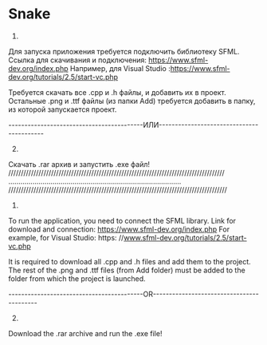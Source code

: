 # Snake
1)
Для запуска приложения требуется подключить библиотеку SFML.
Cсылка для скачивания и подключения: https://www.sfml-dev.org/index.php
Например, для Visual Studio :https://www.sfml-dev.org/tutorials/2.5/start-vc.php

Требуется скачать все .cpp и .h файлы, и добавить их в проект. 
Остальные .png и .ttf файлы (из папки Add) требуется добавить в папку, из которой запускается проект.

------------------------------------------ИЛИ------------------------------------------

2)
Скачать .rar архив и запустить .exe файл!
//////////////////////////////////////////////////////////////////////////////////////
......................................................................................
///////////////////////////////////////////////////////////////////////////////////////


1)
To run the application, you need to connect the SFML library.
Link for download and connection: https://www.sfml-dev.org/index.php
For example, for Visual Studio: https: //www.sfml-dev.org/tutorials/2.5/start-vc.php

It is required to download all .cpp and .h files and add them to the project.
The rest of the .png and .ttf files (from Add folder) must be added to the folder from which the project is launched.

------------------------------------------OR------------------------------------------

2)
Download the .rar archive and run the .exe file!
